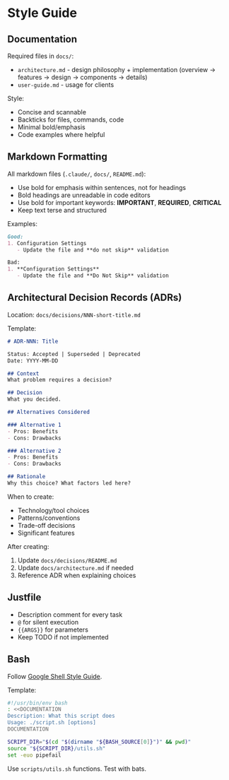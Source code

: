 # Style Guide

## Documentation

Required files in `docs/`:
- `architecture.md` - design philosophy + implementation (overview → features → design → components → details)
- `user-guide.md` - usage for clients

Style:
- Concise and scannable
- Backticks for files, commands, code
- Minimal bold/emphasis
- Code examples where helpful

## Markdown Formatting

All markdown files (`.claude/`, `docs/`, `README.md`):

- Use bold for emphasis within sentences, not for headings
- Bold headings are unreadable in code editors
- Use bold for important keywords: **IMPORTANT**, **REQUIRED**, **CRITICAL**
- Keep text terse and structured

Examples:
```markdown
Good:
1. Configuration Settings
   - Update the file and **do not skip** validation

Bad:
1. **Configuration Settings**
   - Update the file and **Do Not Skip** validation
```

## Architectural Decision Records (ADRs)

Location: `docs/decisions/NNN-short-title.md`

Template:
```markdown
# ADR-NNN: Title

Status: Accepted | Superseded | Deprecated
Date: YYYY-MM-DD

## Context
What problem requires a decision?

## Decision
What you decided.

## Alternatives Considered

### Alternative 1
- Pros: Benefits
- Cons: Drawbacks

### Alternative 2
- Pros: Benefits
- Cons: Drawbacks

## Rationale
Why this choice? What factors led here?
```

When to create:
- Technology/tool choices
- Patterns/conventions
- Trade-off decisions
- Significant features

After creating:
1. Update `docs/decisions/README.md`
2. Update `docs/architecture.md` if needed
3. Reference ADR when explaining choices

## Justfile

- Description comment for every task
- `@` for silent execution
- `{{ARGS}}` for parameters
- Keep TODO if not implemented

## Bash

Follow [Google Shell Style Guide](https://google.github.io/styleguide/shellguide.html).

Template:
```bash
#!/usr/bin/env bash
: <<DOCUMENTATION
Description: What this script does
Usage: ./script.sh [options]
DOCUMENTATION

SCRIPT_DIR="$(cd "$(dirname "${BASH_SOURCE[0]}")" && pwd)"
source "${SCRIPT_DIR}/utils.sh"
set -euo pipefail
```

Use `scripts/utils.sh` functions. Test with bats.
